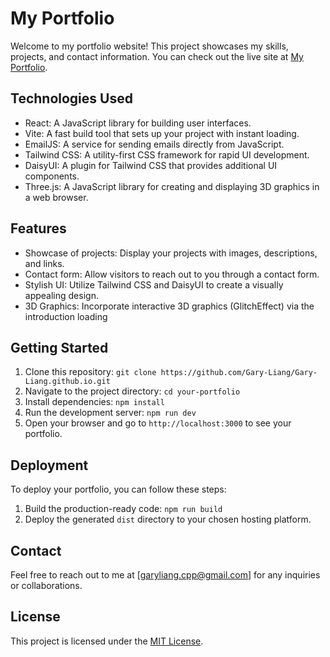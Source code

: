 # My Portfolio

Welcome to my portfolio website! This project showcases my skills, projects, and contact information. You can check out the live site at [My Portfolio]((https://gary-liang.github.io/)).

## Technologies Used

- React: A JavaScript library for building user interfaces.
- Vite: A fast build tool that sets up your project with instant loading.
- EmailJS: A service for sending emails directly from JavaScript.
- Tailwind CSS: A utility-first CSS framework for rapid UI development.
- DaisyUI: A plugin for Tailwind CSS that provides additional UI components.
- Three.js: A JavaScript library for creating and displaying 3D graphics in a web browser.

## Features

- Showcase of projects: Display your projects with images, descriptions, and links.
- Contact form: Allow visitors to reach out to you through a contact form.
- Stylish UI: Utilize Tailwind CSS and DaisyUI to create a visually appealing design.
- 3D Graphics: Incorporate interactive 3D graphics (GlitchEffect) via the introduction loading

## Getting Started

1. Clone this repository: `git clone https://github.com/Gary-Liang/Gary-Liang.github.io.git`
2. Navigate to the project directory: `cd your-portfolio`
3. Install dependencies: `npm install`
4. Run the development server: `npm run dev`
5. Open your browser and go to `http://localhost:3000` to see your portfolio.

## Deployment

To deploy your portfolio, you can follow these steps:

1. Build the production-ready code: `npm run build`
2. Deploy the generated `dist` directory to your chosen hosting platform.

## Contact

Feel free to reach out to me at [garyliang.cpp@gmail.com] for any inquiries or collaborations.

## License

This project is licensed under the [MIT License](LICENSE).
